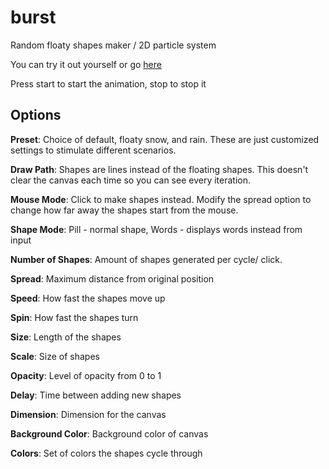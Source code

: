 # burst
Random floaty shapes maker / 2D particle system

You can try it out yourself or go [here](http://codepen.io/abbott/full/OMOrYE/)

Press start to start the animation, stop to stop it

## Options
**Preset**: Choice of default, floaty snow, and rain. These are just customized settings to stimulate different scenarios.

**Draw Path**: Shapes are lines instead of the floating shapes. This doesn't clear the canvas each time so you can see every iteration.

**Mouse Mode**: Click to make shapes instead. Modify the spread option to change how far away the shapes start from the mouse.

**Shape Mode**: Pill - normal shape, Words - displays words instead from input

**Number of Shapes**: Amount of shapes generated per cycle/ click.

**Spread**: Maximum distance from original position

**Speed**: How fast the shapes move up

**Spin**: How fast the shapes turn

**Size**: Length of the shapes

**Scale**: Size of shapes

**Opacity**: Level of opacity from 0 to 1

**Delay**: Time between adding new shapes

**Dimension**: Dimension for the canvas

**Background Color**: Background color of canvas

**Colors**: Set of colors the shapes cycle through